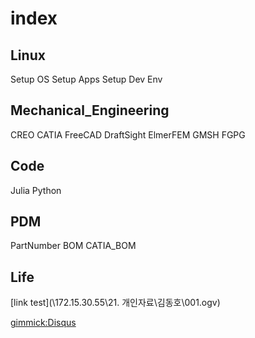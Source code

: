 # index


## Linux
Setup OS
Setup Apps
Setup Dev Env

## Mechanical_Engineering
CREO
CATIA
FreeCAD
DraftSight
ElmerFEM
GMSH
FGPG

## Code
Julia
Python

## PDM
PartNumber
BOM
CATIA_BOM

## Life


[link test](\\172.15.30.55\21. 개인자료\김동호\001.ogv)

[gimmick:Disqus](dymaxionkim)

